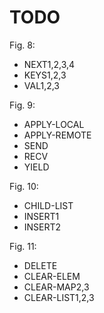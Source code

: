 # TODO

Fig. 8:
- NEXT1,2,3,4
- KEYS1,2,3
- VAL1,2,3

Fig. 9:
- APPLY-LOCAL
- APPLY-REMOTE
- SEND
- RECV
- YIELD

Fig. 10:
- CHILD-LIST
- INSERT1
- INSERT2

Fig. 11:
- DELETE
- CLEAR-ELEM
- CLEAR-MAP2,3
- CLEAR-LIST1,2,3
